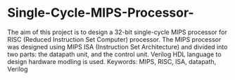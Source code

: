 # Single-Cycle-MIPS-Processor-
The aim of this project is to design a 32-bit single-cycle MIPS processor for RISC (Reduced Instruction Set Computer) processor. 
The MIPS processor was designed  using MIPS ISA (Instruction Set Architecture) and divided into two parts:  the datapath unit, and the control unit. 
Verilog HDL language to design hardware modling is used. 
Keywords: MIPS, RISC, ISA, datapath, Verilog
